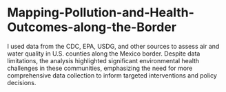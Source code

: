 # Mapping-Pollution-and-Health-Outcomes-along-the-Border
I used data from the CDC, EPA, USDG, and other sources to assess air and water quality in U.S. counties along the Mexico border. 
Despite data limitations, the analysis highlighted significant environmental health challenges in these communities, emphasizing the need for more comprehensive data collection to inform targeted interventions and policy decisions. 
